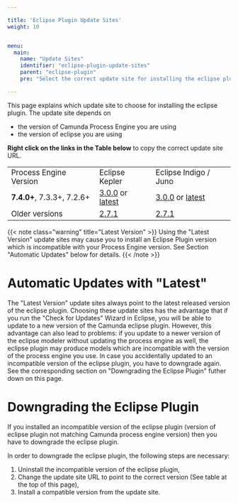 ```yaml
---

title: 'Eclipse Plugin Update Sites'
weight: 10


menu:
  main:
    name: "Update Sites"
    identifier: "eclipse-plugin-update-sites"
    parent: "eclipse-plugin"
    pre: "Select the correct update site for installing the eclipse plugin."

---
```


This page explains which update site to choose for installing the eclipse plugin.
The update site depends on

* the version of Camunda Process Engine you are using
* the version of eclipse you are using

**Right click on the links in the Table below** to copy the correct update site URL.

<table class="table" style="font-size: 17px">
  <tr>
    <td>Process Engine Version</td>
    <td>Eclipse Kepler</td>
    <td>Eclipse Indigo / Juno</td>
  </tr>
  <tr>
    <td><strong>7.4.0+</strong>, 7.3.3+, 7.2.6+</td>
    <td>
      <a href="http://camunda.org/release/camunda-eclipse-plugin/update-sites/kepler/archive/3.0.0/">3.0.0</a> or
      <a href="http://camunda.org/release/camunda-eclipse-plugin/update-sites/kepler/latest/site/">latest</a>
    <td>
      <a href="http://camunda.org/release/camunda-eclipse-plugin/update-sites/indigo/archive/3.0.0/">3.0.0</a> or
      <a href="http://camunda.org/release/camunda-eclipse-plugin/update-sites/indigo/latest/site/">latest</a>
  </tr>
  <tr>
    <td>Older versions
    <td>
      <a href="http://camunda.org/release/camunda-eclipse-plugin/update-sites/kepler/archive/2.7.1/">2.7.1</a>
    </td>
    <td>
      <a href="http://camunda.org/release/camunda-eclipse-plugin/update-sites/indigo/archive/2.7.1/">2.7.1</a>
    </td>
  </tr>
</table>

{{< note class="warning" title="Latest Version" >}}
Using the "Latest Version" update sites may cause you to install an Eclipse Plugin version which is incompatible with
your Process Engine version. See Section "Automatic Updates" below for details.
{{< /note >}}

# Automatic Updates with "Latest"

The "Latest Version" update sites always point to the latest released version of the eclipse plugin. Choosing these update sites has the advantage that if you run the "Check for Updates" Wizard in Eclipse, you will be able to update to a new version of the Camunda eclipse plugin. However, this advantage can also lead to problems: if you update to a newer version of the eclipse modeler without updating the process engine as well, the eclipse plugin may produce models which are incompatible with the version of the process engine you use.
In case you accidentally updated to an incompatible version of the eclipse plugin, you have to downgrade again. See the corresponding section on "Downgrading the Eclipse Plugin" futher down on this page.

# Downgrading the Eclipse Plugin

If you installed an incompatible version of the eclipse plugin (version of eclipse plugin not matching Camunda process engine version) then you have to downgrade the eclipse plugin.

In order to downgrade the eclipse plugin, the following steps are necessary:

1. Uninstall the incompatible version of the eclipse plugin,
2. Change the update site URL to point to the correct version (See table at the top of this page),
3. Install a compatible version from the update site.
